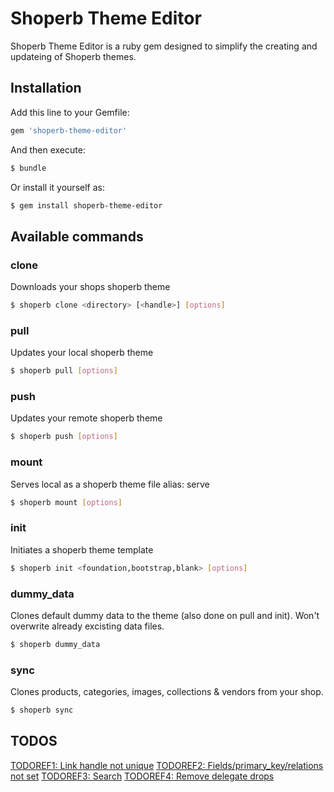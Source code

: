 # Shoperb Theme Editor

Shoperb Theme Editor is a ruby gem designed to simplify the creating and updateing of Shoperb themes.

## Installation

Add this line to your Gemfile:
```ruby
gem 'shoperb-theme-editor'
```
And then execute:
```bash
$ bundle
```
Or install it yourself as:
```bash
$ gem install shoperb-theme-editor
```

## Available commands

### clone
Downloads your shops shoperb theme
```bash
$ shoperb clone <directory> [<handle>] [options]
```

### pull
Updates your local shoperb theme
```bash
$ shoperb pull [options]
```

### push
Updates your remote shoperb theme
```bash
$ shoperb push [options]
```

### mount
Serves local as a shoperb theme file
alias: serve
```bash
$ shoperb mount [options]
```

### init
Initiates a shoperb theme template
```bash
$ shoperb init <foundation,bootstrap,blank> [options]
```

### dummy_data
Clones default dummy data to the theme (also done on pull and init). Won't overwrite already excisting data files.
```bash
$ shoperb dummy_data
```

### sync
Clones products, categories, images, collections & vendors from your shop.
```bash
$ shoperb sync
```

## TODOS
[TODOREF1: Link handle not unique](http://code.perfectline.co/search?search=TODOREF1&project_id=64&search_code=true)
[TODOREF2: Fields/primary_key/relations not set](http://code.perfectline.co/search?search=TODOREF2&project_id=64&search_code=true)
[TODOREF3: Search](http://code.perfectline.co/search?search=TODOREF3&project_id=64&search_code=true)
[TODOREF4: Remove delegate drops](http://code.perfectline.co/search?search=TODOREF4&project_id=64&search_code=true)